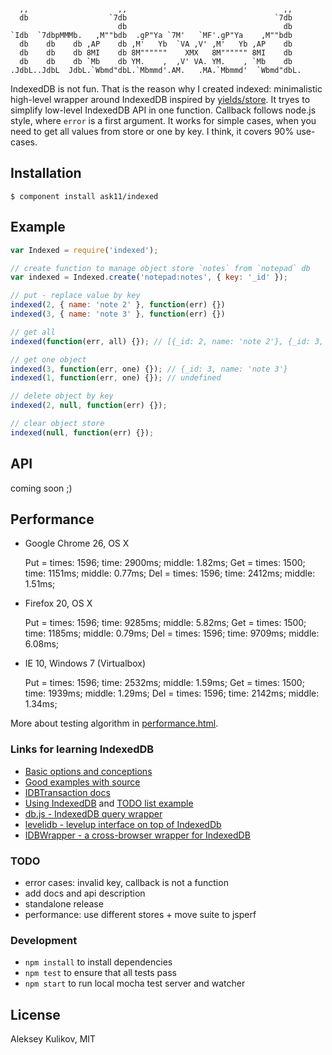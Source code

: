 ```

  ,,                    ,,                                   ,,
  db                  `7db                                 `7db
                        db                                   db
`Idb  `7dbpMMMb.   ,M""bdb  .gP"Ya `7M'   `MF'.gP"Ya    ,M""bdb
  db    db    db ,AP    db ,M'   Yb  `VA ,V' ,M'   Yb ,AP    db
  db    db    db 8MI    db 8M""""""    XMX   8M"""""" 8MI    db
  db    db    db `Mb    db YM.    ,  ,V' VA. YM.    , `Mb    db
.JdbL..JdbL  JdbL.`Wbmd"dbL.`Mbmmd'.AM.   .MA.`Mbmmd'  `Wbmd"dbL.

```

IndexedDB is not fun. That is the reason why I created indexed: minimalistic high-level wrapper around IndexedDB inspired by [yields/store](https://github.com/yields/store). It tryes to simplify low-level IndexedDB API in one function. Callback follows node.js style, where `error` is a first argument. It works for simple cases, when you need to get all values from store or one by key. I think, it covers 90% use-cases.

## Installation

    $ component install ask11/indexed

## Example

```js
var Indexed = require('indexed');

// create function to manage object store `notes` from `notepad` db
var indexed = Indexed.create('notepad:notes', { key: '_id' });

// put - replace value by key
indexed(2, { name: 'note 2' }, function(err) {})
indexed(3, { name: 'note 3' }, function(err) {})

// get all
indexed(function(err, all) {}); // [{_id: 2, name: 'note 2'}, {_id: 3, name: 'note 3'}]

// get one object
indexed(3, function(err, one) {}); // {_id: 3, name: 'note 3'}
indexed(1, function(err, one) {}); // undefined

// delete object by key
indexed(2, null, function(err) {});

// clear object store
indexed(null, function(err) {});
```

## API

  coming soon ;)

## Performance

- Google Chrome 26, OS X

    Put = times: 1596; time: 2900ms; middle: 1.82ms;
    Get = times: 1500; time: 1151ms; middle: 0.77ms;
    Del = times: 1596; time: 2412ms; middle: 1.51ms;

- Firefox 20, OS X

    Put = times: 1596; time: 9285ms; middle: 5.82ms;
    Get = times: 1500; time: 1185ms; middle: 0.79ms;
    Del = times: 1596; time: 9709ms; middle: 6.08ms;

- IE 10, Windows 7 (Virtualbox)

    Put = times: 1596; time: 2532ms; middle: 1.59ms;
    Get = times: 1500; time: 1939ms; middle: 1.29ms;
    Del = times: 1596; time: 2142ms; middle: 1.34ms;

More about testing algorithm in [performance.html]().

### Links for learning IndexedDB

  - [Basic options and conceptions](https://developer.mozilla.org/en-US/docs/IndexedDB/Basic_Concepts_Behind_IndexedDB)
  - [Good examples with source](http://nparashuram.com/trialtool/index.html#example=/IndexedDB/trialtool/webkitIndexedDB.html&selected=#prereq&)
  - [IDBTransaction docs](https://developer.mozilla.org/en-US/docs/IndexedDB/IDBTransaction)
  - [Using IndexedDB](https://developer.mozilla.org/en-US/docs/IndexedDB/Using_IndexedDB) and [TODO list example](http://www.html5rocks.com/en/tutorials/indexeddb/todo/)
  - [db.js - IndexedDB query wrapper](https://github.com/aaronpowell/db.js)
  - [levelidb - levelup interface on top of IndexedDb](https://github.com/Raynos/levelidb)
  - [IDBWrapper - a cross-browser wrapper for IndexedDB](https://github.com/jensarps/IDBWrapper)

### TODO

  - error cases: invalid key, callback is not a function
  - add docs and api description
  - standalone release
  - performance: use different stores + move suite to jsperf

### Development

  - `npm install` to install dependencies
  - `npm test` to ensure that all tests pass
  - `npm start` to run local mocha test server and watcher

## License

  Aleksey Kulikov, MIT
